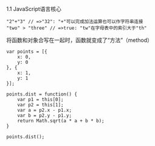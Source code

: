 1.1 JavaScript语言核心


    "2"+"3" // =>"32": "+"可以完成加法运算也可以作字符串连接
    "two" > "three" // =>true: "tw"在字母表中的索引大于"th"


 将函数和对象合写在一起时，函数就变成了“方法”（method）

    var points = [{
        x: 0,
        y: 0
    }, {
        x: 1,
        y: 1
    }];

    points.dist = function() {
        var p1 = this[0];
        var p2 = this[1];
        var a = p2.x - p1.x;
        var b = p2.y - p1.y;
        return Math.sqrt(a * a + b * b);
    }

    points.dist();
